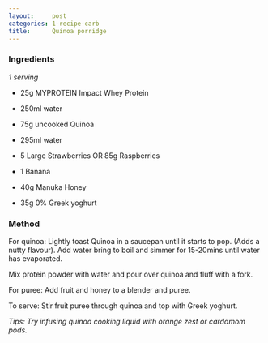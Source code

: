 ```yaml
---
layout:     post
categories: 1-recipe-carb
title:      Quinoa porridge
--- 
```


### Ingredients 

_1 serving_

* 25g MYPROTEIN Impact Whey Protein 
* 250ml water 
* 75g uncooked Quinoa 
* 295ml water 

* 5 Large Strawberries OR 85g Raspberries 
* 1 Banana 
* 40g Manuka Honey 
* 35g 0% Greek yoghurt

### Method 

For quinoa: Lightly toast Quinoa in a saucepan until it starts to pop. (Adds a nutty flavour). Add water bring to boil and simmer for 15-20mins until water has evaporated. 

Mix protein powder with water and pour over quinoa and fluff with a fork. 

For puree: Add fruit and honey to a blender and puree. 

To serve: Stir fruit puree through quinoa and top with Greek yoghurt.

_Tips: Try infusing quinoa cooking liquid with orange zest or cardamom pods._